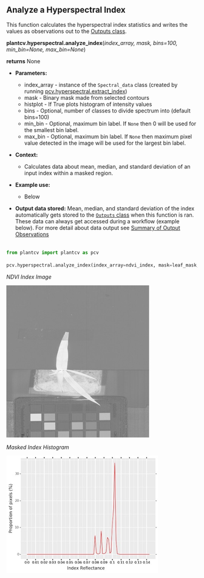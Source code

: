 ## Analyze a Hyperspectral Index

This function calculates the hyperspectral index statistics and writes the values  as observations out to
       the [Outputs class](outputs.md).
       
**plantcv.hyperspectral.analyze_index**(*index_array, mask, bins=100, min_bin=None, max_bin=None*)

**returns** None

- **Parameters:**
    - index_array   - instance of the `Spectral_data` class (created by running [pcv.hyperspectral.extract_index](extract_index.md))
    - mask          - Binary mask made from selected contours
    - histplot      - If True plots histogram of intensity values
    - bins          - Optional, number of classes to divide spectrum into (default bins=100) 
    - min_bin       - Optional, maximum bin label. If `None` then 0 will be used for the smallest bin label.
    - max_bin       - Optional, maximum bin label. If `None` then maximum pixel value detected in the image will be used for the largest bin label.

- **Context:**
    - Calculates data about mean, median, and standard deviation of an input index within a masked region. 
- **Example use:**
    - Below
- **Output data stored:** Mean, median, and standard deviation of the index automatically gets stored to the 
    [`Outputs` class](outputs.md) when this function is ran. 
    These data can always get accessed during a workflow (example below). For more detail about data output see [Summary of Output Observations](output_measurements.md#summary-of-output-observations)


```python

from plantcv import plantcv as pcv

pcv.hyperspectral.analyze_index(index_array=ndvi_index, mask=leaf_mask, histplot=False, histplot=True, bins=100)

```

*NDVI Index Image* 

![Screenshot](img/tutorial_images/hyperspectral/NDVI_index.jpg)


*Masked Index Histogram*

![Screenshot](img/documentation_images/analyze_index/index_ndvi_hist.jpg)
